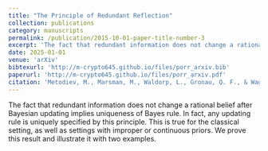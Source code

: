 ```yaml
---
title: "The Principle of Redundant Reflection"
collection: publications
category: manuscripts
permalink: /publication/2015-10-01-paper-title-number-3
excerpt: 'The fact that redundant information does not change a rational belief after Bayesian updating implies uniqueness of Bayes rule.'
date: 2025-01-01
venue: 'arXiv'
bibtexurl: 'http://m-crypto645.github.io/files/porr_arxiv.bib'
paperurl: 'http://m-crypto645.github.io/files/porr_arxiv.pdf'
citation: 'Metodiev, M., Marsman, M., Waldorp, L., Gronau, Q. F., & Wagenmakers, E. J. (2025). The Principle of Redundant Reflection. arXiv preprint arXiv:2503.21719.'
---
```


The fact that redundant information does not change a rational belief after Bayesian updating implies uniqueness of Bayes rule. In fact, any updating rule is uniquely specified by this principle. This is true for the classical setting, as well as settings with improper or continuous priors. We prove this result and illustrate it with two examples.
